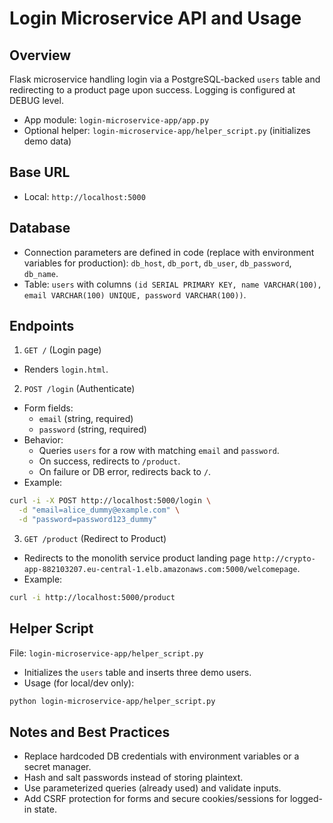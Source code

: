 Login Microservice API and Usage
===============================

Overview
--------

Flask microservice handling login via a PostgreSQL-backed `users` table and redirecting to a product page upon success. Logging is configured at DEBUG level.

- App module: `login-microservice-app/app.py`
- Optional helper: `login-microservice-app/helper_script.py` (initializes demo data)

Base URL
--------

- Local: `http://localhost:5000`

Database
--------

- Connection parameters are defined in code (replace with environment variables for production): `db_host`, `db_port`, `db_user`, `db_password`, `db_name`.
- Table: `users` with columns `(id SERIAL PRIMARY KEY, name VARCHAR(100), email VARCHAR(100) UNIQUE, password VARCHAR(100))`.

Endpoints
---------

1) `GET /` (Login page)

- Renders `login.html`.

2) `POST /login` (Authenticate)

- Form fields:
  - `email` (string, required)
  - `password` (string, required)
- Behavior:
  - Queries `users` for a row with matching `email` and `password`.
  - On success, redirects to `/product`.
  - On failure or DB error, redirects back to `/`.
- Example:

```bash
curl -i -X POST http://localhost:5000/login \
  -d "email=alice_dummy@example.com" \
  -d "password=password123_dummy"
```

3) `GET /product` (Redirect to Product)

- Redirects to the monolith service product landing page
  `http://crypto-app-882103207.eu-central-1.elb.amazonaws.com:5000/welcomepage`.
- Example:

```bash
curl -i http://localhost:5000/product
```

Helper Script
-------------

File: `login-microservice-app/helper_script.py`

- Initializes the `users` table and inserts three demo users.
- Usage (for local/dev only):

```bash
python login-microservice-app/helper_script.py
```

Notes and Best Practices
------------------------

- Replace hardcoded DB credentials with environment variables or a secret manager.
- Hash and salt passwords instead of storing plaintext.
- Use parameterized queries (already used) and validate inputs.
- Add CSRF protection for forms and secure cookies/sessions for logged-in state.

